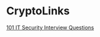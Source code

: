 # CryptoLinks
[101 IT Security Interview Questions](http://careers.simplicable.com/careers/new/101-IT-security-interview-questions)